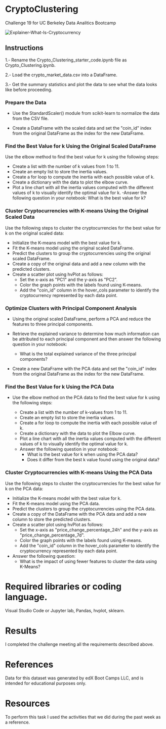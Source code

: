 # CryptoClustering
Challenge 19 for UC Berkeley Data Analitics Bootcamp


![Explainer-What-Is-Cryptocurrency](https://github.com/Ever30/CryptoClustering/assets/149534473/ab523bb2-7046-4a02-a5bf-1fc3d9fa9ba3)


## Instructions

1.- Rename the Crypto_Clustering_starter_code.ipynb file as Crypto_Clustering.ipynb.

2.- Load the crypto_market_data.csv into a DataFrame.

3.- Get the summary statistics and plot the data to see what the data looks like before proceeding.

### Prepare the Data

- Use the StandardScaler() module from scikit-learn to normalize the data from the CSV file.

- Create a DataFrame with the scaled data and set the "coin_id" index from the original DataFrame as the index for the new DataFrame.

### Find the Best Value for k Using the Original Scaled DataFrame

Use the elbow method to find the best value for k using the following steps:

  - Create a list with the number of k values from 1 to 11.
  - Create an empty list to store the inertia values.
  - Create a for loop to compute the inertia with each possible value of k.
  - Create a dictionary with the data to plot the elbow curve.
  - Plot a line chart with all the inertia values computed with the different values of k to visually identify the optimal value for k.
  -Answer the following question in your notebook: What is the best value for k?

### Cluster Cryptocurrencies with K-means Using the Original Scaled Data

Use the following steps to cluster the cryptocurrencies for the best value for k on the original scaled data:

  - Initialize the K-means model with the best value for k.
  - Fit the K-means model using the original scaled DataFrame.
  - Predict the clusters to group the cryptocurrencies using the original scaled DataFrame.
  - Create a copy of the original data and add a new column with the predicted clusters.
  - Create a scatter plot using hvPlot as follows:
    - Set the x-axis as "PC1" and the y-axis as "PC2".
    - Color the graph points with the labels found using K-means.
    - Add the "coin_id" column in the hover_cols parameter to identify the cryptocurrency represented by each data point.
   
### Optimize Clusters with Principal Component Analysis

- Using the original scaled DataFrame, perform a PCA and reduce the features to three principal components.

- Retrieve the explained variance to determine how much information can be attributed to each principal component and then answer the following question in your notebook:

    - What is the total explained variance of the three principal components?
      
- Create a new DataFrame with the PCA data and set the "coin_id" index from the original DataFrame as the index for the new DataFrame.

### Find the Best Value for k Using the PCA Data

- Use the elbow method on the PCA data to find the best value for k using the following steps:

  - Create a list with the number of k-values from 1 to 11.
  - Create an empty list to store the inertia values.
  - Create a for loop to compute the inertia with each possible value of k.
  - Create a dictionary with the data to plot the Elbow curve.
  - Plot a line chart with all the inertia values computed with the different values of k to visually identify the optimal value for k.
  - Answer the following question in your notebook:
    - What is the best value for k when using the PCA data?
    - Does it differ from the best k value found using the original data?
   
### Cluster Cryptocurrencies with K-means Using the PCA Data

Use the following steps to cluster the cryptocurrencies for the best value for k on the PCA data:

  - Initialize the K-means model with the best value for k.
  - Fit the K-means model using the PCA data.
  - Predict the clusters to group the cryptocurrencies using the PCA data.
  - Create a copy of the DataFrame with the PCA data and add a new column to store the predicted clusters.
  - Create a scatter plot using hvPlot as follows:
    - Set the x-axis as "price_change_percentage_24h" and the y-axis as "price_change_percentage_7d".
    - Color the graph points with the labels found using K-means.
    - Add the "coin_id" column in the hover_cols parameter to identify the cryptocurrency represented by each data point.
  - Answer the following question:
    - What is the impact of using fewer features to cluster the data using K-Means?

# Required libraries or coding language.
Visual Studio Code or Jupyter lab, Pandas, hvplot, sklearn.

# Results
I completed the challenge meeting all the requirements described above.

# References
Data for this dataset was generated by edX Boot Camps LLC, and is intended for educational purposes only.


# Resources
To perform this task I used the activities that we did during the past week as a reference.
